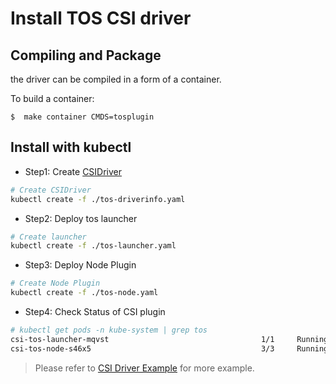 # Install TOS CSI driver

## Compiling and Package
the driver can be compiled in a form of a container.

To build a container:
```
$  make container CMDS=tosplugin
```

## Install with kubectl

- Step1: Create [CSIDriver](https://kubernetes-csi.github.io/docs/csi-driver-object.html)

```bash
# Create CSIDriver
kubectl create -f ./tos-driverinfo.yaml
```

- Step2: Deploy tos launcher

```bash
# Create launcher
kubectl create -f ./tos-launcher.yaml
```

- Step3: Deploy Node Plugin

```bash
# Create Node Plugin
kubectl create -f ./tos-node.yaml
```

- Step4: Check Status of CSI plugin

```bash
# kubectl get pods -n kube-system | grep tos
csi-tos-launcher-mqvst                                  1/1     Running   0          70s
csi-tos-node-s46x5                                      3/3     Running   0          70s
```

> Please refer to [CSI Driver Example](../../example/tos/README.md) for more example.
